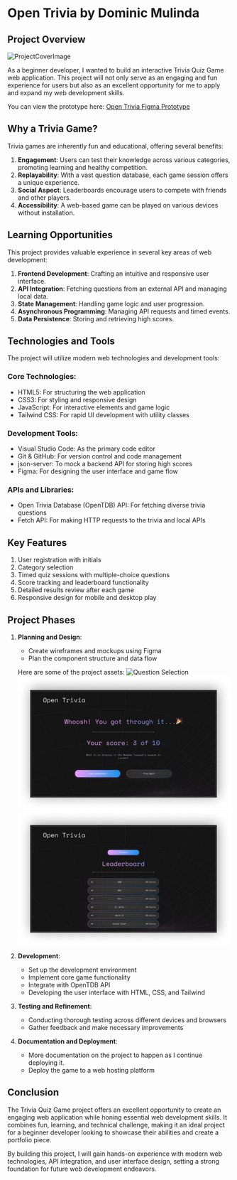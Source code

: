 # Open Trivia by Dominic Mulinda

## Project Overview

![ProjectCoverImage](./assets/quizLanding.png)

As a beginner developer, I wanted to build an interactive Trivia Quiz Game web application. This project will not only serve as an engaging and fun experience for users but also as an excellent opportunity for me to apply and expand my web development skills.

You can view the prototype here: [Open Trivia Figma Prototype](https://www.figma.com/proto/TxwvjJV0w1p3MXtCbjamiz/Quiz-Web---Glowing-%26-Gradient-Text-Style-(Community)?page-id=1%3A130&node-id=827-3357&viewport=463%2C257%2C0.07&t=os7S2VayfmmDDodz-1&scaling=scale-down&content-scaling=fixed&starting-point-node-id=827%3A3357)

## Why a Trivia Game?

Trivia games are inherently fun and educational, offering several benefits:

1. **Engagement**: Users can test their knowledge across various categories, promoting learning and healthy competition.
2. **Replayability**: With a vast question database, each game session offers a unique experience.
3. **Social Aspect**: Leaderboards encourage users to compete with friends and other players.
4. **Accessibility**: A web-based game can be played on various devices without installation.

## Learning Opportunities

This project provides valuable experience in several key areas of web development:

1. **Frontend Development**: Crafting an intuitive and responsive user interface.
2. **API Integration**: Fetching questions from an external API and managing local data.
3. **State Management**: Handling game logic and user progression.
4. **Asynchronous Programming**: Managing API requests and timed events.
5. **Data Persistence**: Storing and retrieving high scores.

## Technologies and Tools

The project will utilize modern web technologies and development tools:

### Core Technologies:
- HTML5: For structuring the web application
- CSS3: For styling and responsive design
- JavaScript: For interactive elements and game logic
- Tailwind CSS: For rapid UI development with utility classes

### Development Tools:
- Visual Studio Code: As the primary code editor
- Git & GitHub: For version control and code management
- json-server: To mock a backend API for storing high scores
- Figma: For designing the user interface and game flow

### APIs and Libraries:
- Open Trivia Database (OpenTDB) API: For fetching diverse trivia questions
- Fetch API: For making HTTP requests to the trivia and local APIs

## Key Features

1. User registration with initials
2. Category selection
3. Timed quiz sessions with multiple-choice questions
4. Score tracking and leaderboard functionality
5. Detailed results review after each game
6. Responsive design for mobile and desktop play

## Project Phases

1. **Planning and Design**:
   - Create wireframes and mockups using Figma
   - Plan the component structure and data flow

   Here are some of the project assets:
   ![Question Selection](./assets/questionSelection.png)
   ![Score Page](./assets/scorePage.png)
   ![Leaderboard](./assets/leaderboard.png)


2. **Development**:
   - Set up the development environment
   - Implement core game functionality
   - Integrate with OpenTDB API
   - Developing the user interface with HTML, CSS, and Tailwind

3. **Testing and Refinement**:
   - Conducting thorough testing across different devices and browsers
   - Gather feedback and make necessary improvements

4. **Documentation and Deployment**:
   - More documentation on the project to happen as I continue deploying it.
   - Deploy the game to a web hosting platform

## Conclusion

The Trivia Quiz Game project offers an excellent opportunity to create an engaging web application while honing essential web development skills. It combines fun, learning, and technical challenge, making it an ideal project for a beginner developer looking to showcase their abilities and create a portfolio piece.

By building this project, I will gain hands-on experience with modern web technologies, API integration, and user interface design, setting a strong foundation for future web development endeavors.